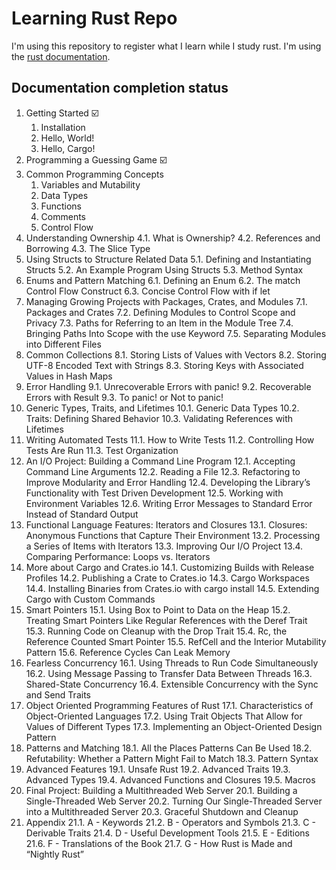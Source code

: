 # Learning Rust Repo

I'm using this repository to register what I learn while I study rust.
I'm using the [rust documentation](https://doc.rust-lang.org/book/title-page.html).

## Documentation completion status

1. Getting Started :ballot_box_with_check:
    1. Installation
    2. Hello, World!
    3. Hello, Cargo!
2. Programming a Guessing Game :ballot_box_with_check:
3. Common Programming Concepts
    1. Variables and Mutability
    2. Data Types
    3. Functions
    4. Comments
    5. Control Flow
4. Understanding Ownership
    4.1. What is Ownership?
    4.2. References and Borrowing
    4.3. The Slice Type
5. Using Structs to Structure Related Data
    5.1. Defining and Instantiating Structs
    5.2. An Example Program Using Structs
    5.3. Method Syntax
6. Enums and Pattern Matching
    6.1. Defining an Enum
    6.2. The match Control Flow Construct
    6.3. Concise Control Flow with if let
7. Managing Growing Projects with Packages, Crates, and Modules
    7.1. Packages and Crates
    7.2. Defining Modules to Control Scope and Privacy
    7.3. Paths for Referring to an Item in the Module Tree
    7.4. Bringing Paths Into Scope with the use Keyword
    7.5. Separating Modules into Different Files
8. Common Collections
    8.1. Storing Lists of Values with Vectors
    8.2. Storing UTF-8 Encoded Text with Strings
    8.3. Storing Keys with Associated Values in Hash Maps
9. Error Handling
    9.1. Unrecoverable Errors with panic!
    9.2. Recoverable Errors with Result
    9.3. To panic! or Not to panic!
10. Generic Types, Traits, and Lifetimes
    10.1. Generic Data Types
    10.2. Traits: Defining Shared Behavior
    10.3. Validating References with Lifetimes
11. Writing Automated Tests
    11.1. How to Write Tests
    11.2. Controlling How Tests Are Run
    11.3. Test Organization
12. An I/O Project: Building a Command Line Program
    12.1. Accepting Command Line Arguments
    12.2. Reading a File
    12.3. Refactoring to Improve Modularity and Error Handling
    12.4. Developing the Library’s Functionality with Test Driven Development
    12.5. Working with Environment Variables
    12.6. Writing Error Messages to Standard Error Instead of Standard Output
13. Functional Language Features: Iterators and Closures
    13.1. Closures: Anonymous Functions that Capture Their Environment
    13.2. Processing a Series of Items with Iterators
    13.3. Improving Our I/O Project
    13.4. Comparing Performance: Loops vs. Iterators
14. More about Cargo and Crates.io
    14.1. Customizing Builds with Release Profiles
    14.2. Publishing a Crate to Crates.io
    14.3. Cargo Workspaces
    14.4. Installing Binaries from Crates.io with cargo install
    14.5. Extending Cargo with Custom Commands
15. Smart Pointers
    15.1. Using Box<T> to Point to Data on the Heap
    15.2. Treating Smart Pointers Like Regular References with the Deref Trait
    15.3. Running Code on Cleanup with the Drop Trait
    15.4. Rc<T>, the Reference Counted Smart Pointer
    15.5. RefCell<T> and the Interior Mutability Pattern
    15.6. Reference Cycles Can Leak Memory
16. Fearless Concurrency
    16.1. Using Threads to Run Code Simultaneously
    16.2. Using Message Passing to Transfer Data Between Threads
    16.3. Shared-State Concurrency
    16.4. Extensible Concurrency with the Sync and Send Traits
17. Object Oriented Programming Features of Rust
    17.1. Characteristics of Object-Oriented Languages
    17.2. Using Trait Objects That Allow for Values of Different Types
    17.3. Implementing an Object-Oriented Design Pattern
18. Patterns and Matching
    18.1. All the Places Patterns Can Be Used
    18.2. Refutability: Whether a Pattern Might Fail to Match
    18.3. Pattern Syntax
19. Advanced Features
    19.1. Unsafe Rust
    19.2. Advanced Traits
    19.3. Advanced Types
    19.4. Advanced Functions and Closures
    19.5. Macros
20. Final Project: Building a Multithreaded Web Server
    20.1. Building a Single-Threaded Web Server
    20.2. Turning Our Single-Threaded Server into a Multithreaded Server
    20.3. Graceful Shutdown and Cleanup
21. Appendix
    21.1. A - Keywords
    21.2. B - Operators and Symbols
    21.3. C - Derivable Traits
    21.4. D - Useful Development Tools
    21.5. E - Editions
    21.6. F - Translations of the Book
    21.7. G - How Rust is Made and “Nightly Rust”